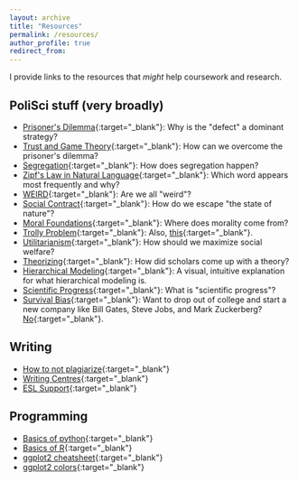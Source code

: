```yaml
---
layout: archive
title: "Resources"
permalink: /resources/
author_profile: true
redirect_from:
---
```


I provide links to the resources that *might* help coursework and research.

## PoliSci stuff (very broadly)
- [Prisoner's Dilemma](https://www.youtube.com/watch?v=7FbkwrhW_0I){:target="_blank"}: Why is the "defect" a dominant strategy?
- [Trust and Game Theory](http://ncase.me/trust/){:target="_blank"}: How can we overcome the prisoner's dilemma?
- [Segregation](http://ncase.me/polygons/){:target="_blank"}: How does segregation happen?
- [Zipf's Law in Natural Language](https://youtu.be/fCn8zs912OE){:target="_blank"}: Which word appears most frequently and why?
- [WEIRD](https://blogs.scientificamerican.com/primate-diaries/the-weird-evolution-of-human-psychology){:target="_blank"}: Are we all "weird"?
- [Social Contract](https://www.youtube.com/watch?v=ttu8va9_x1g){:target="_blank"}: How do we escape "the state of nature"?
- [Moral Foundations](https://www.ted.com/talks/jonathan_haidt_on_the_moral_mind){:target="_blank"}: Where does morality come from?
- [Trolly Problem](https://www.youtube.com/watch?v=-N_RZJUAQY4){:target="_blank"}: Also, [this](http://i0.kym-cdn.com/entries/icons/original/000/000/727/DenshaDeD_ch01p16-17.png){:target="_blank"}.
- [Utilitarianism](https://existentialcomics.com/comic/426){:target="_blank"}: How should we maximize social welfare?
- [Theorizing](http://www.theory-talks.org/p/keywords.html){:target="_blank"}: How did scholars come up with a theory?
- [Hierarchical Modeling](http://mfviz.com/hierarchical-models/){:target="_blank"}: A visual, intuitive explanation for what hierarchical modeling is.
- [Scientific Progress](https://plato.stanford.edu/entries/scientific-progress/){:target="_blank"}: What is "scientific progress"?
- [Survival Bias](https://xkcd.com/1827/){:target="_blank"}: Want to drop out of college and start a new company like Bill Gates, Steve Jobs, and Mark Zuckerberg? [No](https://www.mcgill.ca/oss/article/general-science/tips-better-thinking-surviving-only-half-story){:target="_blank"}.

## Writing
- [How to not plagiarize](http://advice.writing.utoronto.ca/using-sources/how-not-to-plagiarize/){:target="_blank"}
- [Writing Centres](http://writing.utoronto.ca/writing-centres/arts-and-science/){:target="_blank"}
- [ESL Support](http://www.artsci.utoronto.ca/current/advising/ell){:target="_blank"}

## Programming
- [Basics of python](https://www.youtube.com/playlist?list=PLlRFEj9H3Oj7Bp8-DfGpfAfDBiblRfl5p){:target="_blank"}
- [Basics of R](https://www.youtube.com/playlist?list=PLRJdqdXieSHObqiBEMuB1Qya1worLzMPg){:target="_blank"}
- [ggplot2 cheatsheet](https://www.maths.usyd.edu.au/u/UG/SM/STAT3022/r/current/Misc/data-visualization-2.1.pdf){:target="_blank"}
- [ggplot2 colors](http://www.cookbook-r.com/Graphs/Colors_(ggplot2)){:target="_blank"}